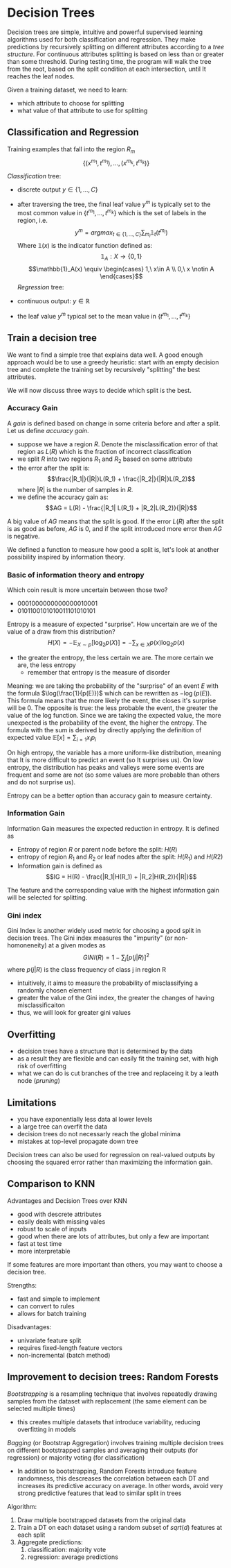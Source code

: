 
# Decision Trees

Decision trees are simple, intuitive and powerful supervised learning algorithms used for both classification and regression. They make predictions by recursively splitting on different attributes according to a _tree structure_. For continuous attributes splitting is based on less than or greater than some threshold. During testing time, the program will walk the tree from the root, based on the split condition at each intersection, until It reaches the leaf nodes.

Given a training dataset, we need to learn:

- which attribute to choose for splitting
- what value of that attribute to use for splitting

## Classification and Regression

Training examples that fall into the region $R_m$
$$\{ (x^{m_1}, t^{m_1}),...,(x^{m_k}, t^{m_k}) \}$$

_Classification_ tree:

- discrete output $y \in \{1, ..., C\}$
- after traversing the tree, the final leaf value $y^m$ is typically set to the most common value in $\{t^{m_1}, ..., t^{m_k}\}$ which is the set of labels in the region, i.e.
$$y^m = argmax_{t\in \{ 1, ..., C \}} \sum_{m_i}\mathbb{1}_{t} (t^{m_i}) $$
	Where $\mathbb{1} (x)$ is the indicator function defined as:
$$\mathbb{1}_A: X\rightarrow \{ 0, 1 \}$$
$$\mathbb{1}_A(x) \equiv
\begin{cases}
1,\ x\in A \\
0,\ x \notin A
\end{cases}$$
_Regression_ tree:

- continuous output: $y\in \mathbb{R}$
- the leaf value $y^m$ typical set to the mean value in $\{t^{m_1},...,t^{m_k}\}$

## Train a decision tree

We want to find a simple tree that explains data well. A good enough approach would be to use a greedy heuristic: start with an empty decision tree and complete the training set by recursively "splitting" the best attributes.

We will now discuss three ways to decide which split is the best.

### Accuracy Gain

A _gain_ is defined based on change in some criteria before and after a split. Let us define _accuracy gain_. 

- suppose we have a region $R$. Denote the misclassification error of that region as $L(R)$ which is the fraction of incorrect classification
- we split $R$ into two regions $R_1$ and $R_2$ based on some attribute
- the error after the split is:
$$\frac{|R_1|}{|R|}L(R_1) + \frac{|R_2|}{|R|}L(R_2)$$
	where $|R|$ is the number of samples in $R$.
- we define the accuracy gain as:
$$AG = L(R) - \frac{|R_1| L(R_1) + |R_2|L(R_2)}{|R|}$$

A big value of $AG$ means that the split is good. If the error $L(R)$ after the split is as good as before, $AG$ is $0$, and if the split introduced more error then $AG$ is negative.

We defined a function to measure how good a split is, let's look at another possibility inspired by information theory.

### Basic of information theory and entropy

Which coin result is more uncertain between those two?

- 0001000000000000010001
- 0101100101010011101010101

Entropy is a measure of expected "surprise". How uncertain are we of the value of a draw from this distribution?
$$H(X) = -\mathbb{E}_{X\sim p}[\log_2 p(X)] = -\sum_{x\in X} p(x)\log_2p(x)$$

- the greater the entropy, the less certain we are. The more certain we are, the less entropy
	- remember that entropy is the measure of disorder

Meaning: we are taking the probability of the "surprise" of an event $E$ with the formula $\log(\frac{1}{p(E)})$ which can be rewritten as $-\log(p(E))$. This formula means that the more likely the event, the closes it's surprise will be 0. The opposite is true: the less probable the event, the greater the value of the log function. Since we are taking the expected value, the more unexpected is the probability of the event, the higher the entropy. The formula with the sum is derived by directly applying the definition of expected value $\mathbb{E}[x]=\sum_{i=1}x_i p_i$

On high entropy, the variable has a more uniform-like distribution, meaning that It is more difficult to predict an event (so It surprises us). On low entropy, the distribution has peaks and valleys were some events are frequent and some are not (so some values are more probable than others and do not surprise us).

Entropy can be a better option than accuracy gain to measure certainty.

### Information Gain

Information Gain measures the expected reduction in entropy. It is defined as

- Entropy of region $R$ or parent node before the split: $H(R)$
- entropy of region $R_1$ and $R_2$ or leaf nodes after the split: $H(R_1)$ and $H(R2)$
- Information gain is defined as
$$IG = H(R) - \frac{|R_1|H(R_1) + |R_2|H(R_2)}{|R|}$$

The feature and the corresponding value with the highest information gain will be selected for splitting.

### Gini index

Gini Index is another widely used metric for choosing a good split in decision trees.
The Gini index measures the "impurity" (or non-homoneneity) at a given modes as
$$GINI(R)=1-\sum_j [p(j|R)]^2$$
where $p(j|R)$ is the class frequency of class j in region R

- intuitively, it aims to measure the probability of misclassifying a randomly chosen element
- greater the value of the Gini index, the greater the changes of having misclassificaiton
- thus, we will look for greater gini values

## Overfitting

- decision trees have a structure that is determined by the data
- as a result they are flexible and can easily fit the training set, with high risk of overfitting
- what we can do is cut branches of the tree and replaceing it by a leath node (_pruning_)

## Limitations

- you have exponentially less data al lower levels
- a large tree can overfit the data
- decision trees do not necessarly reach the global minima
- mistakes at top-level propagate down tree

Decision trees can also be used for regression on real-valued outputs by choosing the squared error rather than maximizing the information gain.

## Comparison to KNN

Advantages and Decision Trees over KNN

- good with descrete attributes
- easily deals with missing vales
- robust to scale of inputs
- good when there are lots of attributes, but only a few are important
- fast at test time
- more interpretable

If some features are more important than others, you may want to choose a decision tree.

Strengths:

- fast and simple to implement
- can convert to rules
- allows for batch training

Disadvantages:

- univariate feature split
- requires fixed-length feature vectors
- non-incremental (batch method)

## Improvement to decision trees: Random Forests

_Bootstrapping_ is a resampling technique that involves repeatedly drawing samples from the dataset with replacement (the same element can be selected multiple times)

- this creates multiple datasets that introduce variability, reducing overfitting in models

_Bagging_ (or Bootstrap Aggregation) involves training multiple decision trees on different bootstrapped samples and averaging their outputs (for regression) or majority voting (for classification)

- In addition to bootstrapping, Random Forests introduce feature randomness, this descreases the correlation between each DT and increases its predictive accuracy on average. In other words, avoid very strong predictive features that lead to similar split in trees

Algorithm:

1. Draw multiple bootstrapped datasets from the original data
2. Train a DT on each dataset using a random subset of $sqrt(d)$ features at each split
3. Aggregate predictions:
	1. classification: majority vote
	2. regression: average predictions


